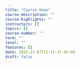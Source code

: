 ```yaml
---
title: "Course Home"
course-description: ""
course-highlights: ""
instructors: []
topics: []
course-number: ""
term: ""
level: ""
features: []
date: 2019-11-07T11:15:37-05:00
draft: false
---
```


